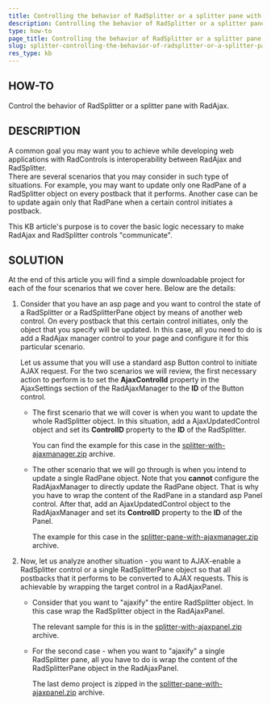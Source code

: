 ```yaml
---
title: Controlling the behavior of RadSplitter or a splitter pane with RadAjax
description: Controlling the behavior of RadSplitter or a splitter pane with RadAjax. Check it now!
type: how-to
page_title: Controlling the behavior of RadSplitter or a splitter pane with RadAjax
slug: splitter-controlling-the-behavior-of-radsplitter-or-a-splitter-pane-with-radajax
res_type: kb
---
```



## HOW-TO   
Control the behavior of RadSplitter or a splitter pane with RadAjax.  
     
   
## DESCRIPTION  
 A common goal you may want you to achieve while developing web applications with RadControls is interoperability between RadAjax and RadSplitter.   
 There are several scenarios that you may consider in such type of situations. For example, you may want to update only one RadPane of a RadSplitter object on every postback that it performs. Another case can be to update again only that RadPane when a certain control initiates a postback.   
   
 This KB article's purpose is to cover the basic logic necessary to make RadAjax and RadSplitter controls "communicate".  
   
## SOLUTION  
At the end of this article you will find a simple downloadable project for each of the four scenarios that we cover here. Below are the details:  
 
1. Consider that you have an asp page and you want to control the state of a RadSplitter or a RadSplitterPane object by means of another web control. On every postback that this certain control initiates, only the object that you specify will be updated. In this case, all you need to do is add a RadAjax manager control to your page and configure it for this particular scenario.   
   

    Let us assume that you will use a standard asp Button control to initiate AJAX request. For the two scenarios we will review, the first necessary action to perform is to set the **AjaxControlId** property in the AjaxSettings section of the RadAjaxManager to the **ID** of the Button control. 
        

    - The first scenario that we will cover is when you want to update the whole RadSplitter object. In this situation, add a AjaxUpdatedControl object and set its **ControlID** property to the **ID** of the RadSplitter. 
                

        You can find the example for this case in the [splitter-with-ajaxmanager.zip](files/splitter-with-ajaxmanager.zip) archive.
    - The other scenario that we will go through is when you intend to update a single RadPane object. Note that you **cannot** configure the RadAjaxManager to directly update the RadPane object. That is why you have to wrap the content of the RadPane in a standard asp Panel control. After that, add an AjaxUpdatedControl object to the RadAjaxManager and set its **ControlID** property to the **ID** of the Panel.
                

        The example for this case in the [splitter-pane-with-ajaxmanager.zip](files/splitter-pane-with-ajaxmanager.zip) archive.
2. Now, let us analyze another situation - you want to AJAX-enable a RadSplitter control or a single RadSplitterPane object so that all postbacks that it performs to be converted to AJAX requests. This is achievable by wrapping the target control in a RadAjaxPanel.   

    - Consider that you want to "ajaxify" the entire RadSplitter object. In this case wrap the RadSplitter object in the RadAjaxPanel.   
   

        The relevant sample for this is in the [splitter-with-ajaxpanel.zip](files/splitter-with-ajaxpanel.zip) archive.
    - For the second case - when you want to "ajaxify" a single RadSplitter pane, all you have to do is wrap the content of the RadSplitterPane object in the RadAjaxPanel.    
   

        The last demo project is zipped in the [splitter-pane-with-ajaxpanel.zip](files/splitter-pane-with-ajaxpanel.zip) archive.


